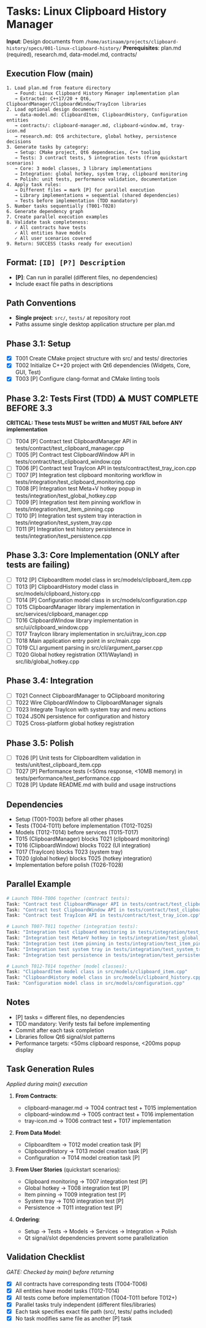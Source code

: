 # Tasks: Linux Clipboard History Manager

**Input**: Design documents from `/home/astinaam/projects/clipboard-history/specs/001-linux-clipboard-history/`
**Prerequisites**: plan.md (required), research.md, data-model.md, contracts/

## Execution Flow (main)
```
1. Load plan.md from feature directory
   → Found: Linux Clipboard History Manager implementation plan
   → Extracted: C++17/20 + Qt6, ClipboardManager/ClipboardWindow/TrayIcon libraries
2. Load optional design documents:
   → data-model.md: ClipboardItem, ClipboardHistory, Configuration entities
   → contracts/: clipboard-manager.md, clipboard-window.md, tray-icon.md
   → research.md: Qt6 architecture, global hotkey, persistence decisions
3. Generate tasks by category:
   → Setup: CMake project, Qt6 dependencies, C++ tooling
   → Tests: 3 contract tests, 5 integration tests (from quickstart scenarios)
   → Core: 3 model classes, 3 library implementations
   → Integration: global hotkey, system tray, clipboard monitoring
   → Polish: unit tests, performance validation, documentation
4. Apply task rules:
   → Different files = mark [P] for parallel execution
   → Library implementations = sequential (shared dependencies)
   → Tests before implementation (TDD mandatory)
5. Number tasks sequentially (T001-T028)
6. Generate dependency graph
7. Create parallel execution examples
8. Validate task completeness:
   ✓ All contracts have tests
   ✓ All entities have models
   ✓ All user scenarios covered
9. Return: SUCCESS (tasks ready for execution)
```

## Format: `[ID] [P?] Description`
- **[P]**: Can run in parallel (different files, no dependencies)
- Include exact file paths in descriptions

## Path Conventions
- **Single project**: `src/`, `tests/` at repository root
- Paths assume single desktop application structure per plan.md

## Phase 3.1: Setup
- [x] T001 Create CMake project structure with src/ and tests/ directories
- [x] T002 Initialize C++20 project with Qt6 dependencies (Widgets, Core, GUI, Test)
- [x] T003 [P] Configure clang-format and CMake linting tools

## Phase 3.2: Tests First (TDD) ⚠️ MUST COMPLETE BEFORE 3.3
**CRITICAL: These tests MUST be written and MUST FAIL before ANY implementation**
- [ ] T004 [P] Contract test ClipboardManager API in tests/contract/test_clipboard_manager.cpp
- [ ] T005 [P] Contract test ClipboardWindow API in tests/contract/test_clipboard_window.cpp
- [ ] T006 [P] Contract test TrayIcon API in tests/contract/test_tray_icon.cpp
- [ ] T007 [P] Integration test clipboard monitoring workflow in tests/integration/test_clipboard_monitoring.cpp
- [ ] T008 [P] Integration test Meta+V hotkey popup in tests/integration/test_global_hotkey.cpp
- [ ] T009 [P] Integration test item pinning workflow in tests/integration/test_item_pinning.cpp
- [ ] T010 [P] Integration test system tray interaction in tests/integration/test_system_tray.cpp
- [ ] T011 [P] Integration test history persistence in tests/integration/test_persistence.cpp

## Phase 3.3: Core Implementation (ONLY after tests are failing)
- [ ] T012 [P] ClipboardItem model class in src/models/clipboard_item.cpp
- [ ] T013 [P] ClipboardHistory model class in src/models/clipboard_history.cpp
- [ ] T014 [P] Configuration model class in src/models/configuration.cpp
- [ ] T015 ClipboardManager library implementation in src/services/clipboard_manager.cpp
- [ ] T016 ClipboardWindow library implementation in src/ui/clipboard_window.cpp
- [ ] T017 TrayIcon library implementation in src/ui/tray_icon.cpp
- [ ] T018 Main application entry point in src/main.cpp
- [ ] T019 CLI argument parsing in src/cli/argument_parser.cpp
- [ ] T020 Global hotkey registration (X11/Wayland) in src/lib/global_hotkey.cpp

## Phase 3.4: Integration
- [ ] T021 Connect ClipboardManager to QClipboard monitoring
- [ ] T022 Wire ClipboardWindow to ClipboardManager signals
- [ ] T023 Integrate TrayIcon with system tray and menu actions
- [ ] T024 JSON persistence for configuration and history
- [ ] T025 Cross-platform global hotkey registration

## Phase 3.5: Polish
- [ ] T026 [P] Unit tests for ClipboardItem validation in tests/unit/test_clipboard_item.cpp
- [ ] T027 [P] Performance tests (<50ms response, <10MB memory) in tests/performance/test_performance.cpp
- [ ] T028 [P] Update README.md with build and usage instructions

## Dependencies
- Setup (T001-T003) before all other phases
- Tests (T004-T011) before implementation (T012-T025)
- Models (T012-T014) before services (T015-T017)
- T015 (ClipboardManager) blocks T021 (clipboard monitoring)
- T016 (ClipboardWindow) blocks T022 (UI integration)
- T017 (TrayIcon) blocks T023 (system tray)
- T020 (global hotkey) blocks T025 (hotkey integration)
- Implementation before polish (T026-T028)

## Parallel Example
```bash
# Launch T004-T006 together (contract tests):
Task: "Contract test ClipboardManager API in tests/contract/test_clipboard_manager.cpp"
Task: "Contract test ClipboardWindow API in tests/contract/test_clipboard_window.cpp"  
Task: "Contract test TrayIcon API in tests/contract/test_tray_icon.cpp"

# Launch T007-T011 together (integration tests):
Task: "Integration test clipboard monitoring in tests/integration/test_clipboard_monitoring.cpp"
Task: "Integration test Meta+V hotkey in tests/integration/test_global_hotkey.cpp"
Task: "Integration test item pinning in tests/integration/test_item_pinning.cpp"
Task: "Integration test system tray in tests/integration/test_system_tray.cpp"
Task: "Integration test persistence in tests/integration/test_persistence.cpp"

# Launch T012-T014 together (model classes):
Task: "ClipboardItem model class in src/models/clipboard_item.cpp"
Task: "ClipboardHistory model class in src/models/clipboard_history.cpp"
Task: "Configuration model class in src/models/configuration.cpp"
```

## Notes
- [P] tasks = different files, no dependencies
- TDD mandatory: Verify tests fail before implementing
- Commit after each task completion
- Libraries follow Qt6 signal/slot patterns
- Performance targets: <50ms clipboard response, <200ms popup display

## Task Generation Rules
*Applied during main() execution*

1. **From Contracts**:
   - clipboard-manager.md → T004 contract test + T015 implementation
   - clipboard-window.md → T005 contract test + T016 implementation
   - tray-icon.md → T006 contract test + T017 implementation
   
2. **From Data Model**:
   - ClipboardItem → T012 model creation task [P]
   - ClipboardHistory → T013 model creation task [P]
   - Configuration → T014 model creation task [P]
   
3. **From User Stories** (quickstart scenarios):
   - Clipboard monitoring → T007 integration test [P]
   - Global hotkey → T008 integration test [P]
   - Item pinning → T009 integration test [P]
   - System tray → T010 integration test [P]
   - Persistence → T011 integration test [P]

4. **Ordering**:
   - Setup → Tests → Models → Services → Integration → Polish
   - Qt signal/slot dependencies prevent some parallelization

## Validation Checklist
*GATE: Checked by main() before returning*

- [x] All contracts have corresponding tests (T004-T006)
- [x] All entities have model tasks (T012-T014)
- [x] All tests come before implementation (T004-T011 before T012+)
- [x] Parallel tasks truly independent (different files/libraries)
- [x] Each task specifies exact file path (src/, tests/ paths included)
- [x] No task modifies same file as another [P] task
